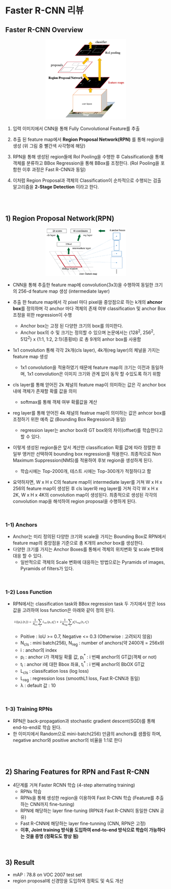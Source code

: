 # Faster R-CNN 리뷰

## **Faster R-CNN Overview**
<p align="center"><img width="50%" src="images/faster_rcnn_architecture.png" /></p>

1) 입력 이미지에서 CNN을 통해 Fully Convolutional Feature를 추출
   
2) 추출 된 feature map에서 **Region Proposal Network(RPN)** 를 통해 region을 생성 (위 그림 중 빨간색 사각형에 해당)

3) RPN을 통해 생성된 region들에 RoI Pooling을 수행한 후 Calssification을 통해 객체를 분류하고 BBox Regression을 통해 BBox를 조정한다. (RoI Pooling을 포함한 이후 과정은  Fast R-CNN과 동일)

4) 이처럼 Region Proposal과 객체의 Classification이 순차적으로 수행되는 검출 알고리즘을 **2-Stage Detection** 이라고 한다.
   

<br><br>

## 1) Region Proposal Network(RPN)
<p align="center"><img width="50%" src="images/rpn_structure.png" /></p>

- CNN을 통해 추출한 feature map에 convolution(3x3)을 수행하여 동일한 크기의 256-d feature map 생성 (intermediate layer)


- 추출 한 feature map에서 각 pixel 마다 pixel을 중앙점으로 하는 k개의 **ahcnor box**를 정의하며 각 anchor 마다 객체의 존재 여부 classification 및 anchor Box 조정을 위한 regression이 수행 
  - Anchor box는 고정 된 다양한 크기의 box를 의미한다. 
  - Anchor box의 수 및 크기는 정의할 수 있으며 논문에서는  {128<sup>2</sup>, 256<sup>2</sup>, 512<sup>2</sup>} x {1:1, 1:2, 2:1}(종횡비) 로 총 9개의 anhor box를 사용함  

- 1x1 convolution 통해 각각 2k개(cls layer), 4k개(reg layer)의 체널을 가지는 feature map 생성 
  - 1x1 convolution을 적용하였기 때문에 feature map의 크기는 이전과 동일하며, 1x1 convolution은 이미지 크기와 관계 없이 동작 할 수있도록 하기 위함  


- cls layer를 통해 얻어진 2k 체널의 feature map이 의미하는 값은 각 anchor box내에 객체가 존재할 확률 값을 의미
  - softmax를 통해 객체 여부 확률값을 계산


- reg layer를 통해 얻어진 4k 채널의 featrue map이 의미하는 값은 anhcor box를 조정하기 위한 예측 값 (Bounding Box Regression과 동일)
  - regression layer는 anchor box와 GT box와의 차이(offset)를 학습한다고 할 수 있다.

- 이렇게 생성된 region들은 앞서 계산한 classification 확률 값에 따라 정렬한 후 일부 앵커만 선택하여 bounding box regression을 적용한다. 최종적으로 Non Maximum Suppression(NMS)를 적용하여 후보 region을 생성하게 된다.
  - 학습시에는 Top-2000개, 테스트 시에는 Top-300개가 적절하다고 함


- 요약하자면, W x H x C의 feature map이 intermediate layer를 거쳐 W x H x 256의 feature map이 생성된 후 cls layer와 reg layer를 거쳐 각각 W x H x 2K, W x H x 4K의 convolution map이 생성된다. 최종적으로 생성된 각각의 convolution map을 해석하여 region proposal을 수행하게 된다.


<br>


### 1-1) Anchors
- Anchor는 미리 정의된 다양한 크기와 scale을 가지는 Bounding Box로 RPN에서 feature map의 중앙점을 기준으로 총 K개의 anchor box를 생성한다.
- 다양한 크기를 가지는 Anchor Boxes를 통해서 객체의 위치변화 및 scale 변화에 대응 할 수 있다.
  - 일반적으로 객체의 Scale 변화에 대응하는 방법으로는 Pyramids of images, Pyramids of filters가 있다.

<br>

### 1-2) Loss Function
- RPN에서는 classification task와 BBox regression task 두 가지에서 얻은 loss 값을 고려하여 loss function은 아래와 같이 정의 된다.

  <p align="left"><img width="50%" src="images/rpn_loss.png" /></p>

  - Poitive : IoU >= 0.7, Negative <= 0.3 (Otherwise : 고려되지 않음)
  - N<sub>cls</sub> : mini batch(256), N<sub>reg</sub> : number of anchors(약 2400개 = 256x9)
  - i : anchor의 index
  - p<sub>i</sub> : anchor i가 객체일 확률 값, p<sub>i</sub><sup>*</sup> : i 번째 anchor의 GT값(객체 or not)
  - t<sub>i</sub> : anchor i에 대한 Bbox 좌표, t<sub>i</sub><sup>*</sup> : i 번째 anchor의 BbOX GT값
  - L<sub>cls</sub> : classifcation loss (log loss)
  - L<sub>reg</sub> : regression loss (smoothL1 loss, Fast R-CNN과 동일)
  - &lambda; : default  값 : 10

<br>

### 1-3) Training RPNs
- RPN은 back-propagation과 stochastic gradient descent(SGD)를 통해 end-to-end로 학습 된다.
- 한 이미지에서 Random으로 mini-batch(256) 만큼의 anchors를 샘플링 하며, negative anchor와 positive anchor의 비율을 1:1로 한다

<br><br>


## 2) Sharing Features for RPN and Fast R-CNN
- 4단계를 거쳐 Faster RCNN 학습 (4-step alternating training)
  - RPNs 학습
  - RPNs을 통해 생성한 region을 이용하여 Fast R-CNN 학습 (Feature를 추출하는 CNN까지 fine-tuning)
  - RPN에 해당하는 layer fine-tuning (RPN과 Fast R-CNN이 동일한 CNN 공유)
  - Fast R-CNN에 해당하는 layer fine-tunning (CNN, RPN은 고정)
  - **이후, Joint training 방식을 도입하여 end-to-end 방식으로 학습이 가능하다는 것을 증명 (정확도도 향상 됨)**

<br>

## 3) Result
- mAP : 78.8 on VOC 2007 test set 
- region proposal에 신경망을 도입하여 정확도 및 속도 개선